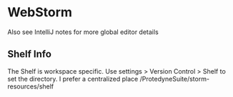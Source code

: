 # WebStorm
Also see IntelliJ notes for more global editor details

## Shelf Info
The Shelf is workspace specific.
Use settings > Version Control > Shelf to set the directory.
I prefer a centralized place /ProtedyneSuite/storm-resources/shelf

